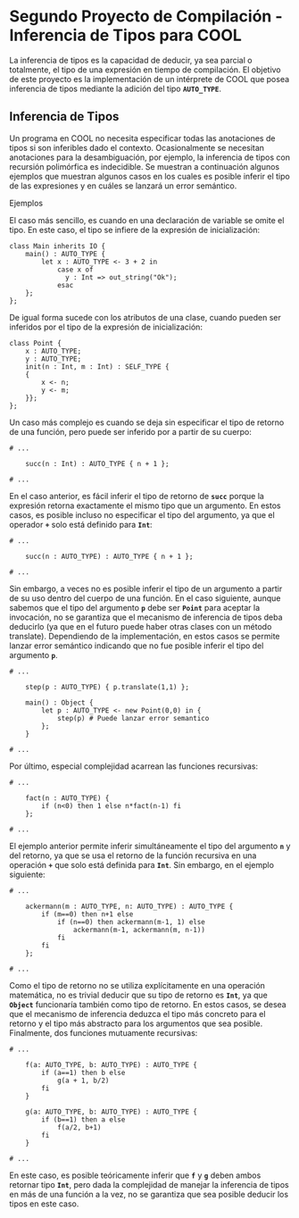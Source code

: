 # Segundo Proyecto de Compilación - Inferencia de Tipos para COOL
La inferencia de tipos es la capacidad de deducir, ya sea parcial o totalmente, el tipo de una expresión en
tiempo de compilación. El objetivo de este proyecto es la implementación de un intérprete de COOL que
posea inferencia de tipos mediante la adición del tipo **`AUTO_TYPE`**.

## Inferencia de Tipos
Un programa en COOL no necesita especificar todas las anotaciones de tipos si son inferibles dado el
contexto. Ocasionalmente se necesitan anotaciones para la desambiguación, por ejemplo, la inferencia de
tipos con recursión polimórfica es indecidible. Se muestran a continuación algunos ejemplos que muestran
algunos casos en los cuales es posible inferir el tipo de las expresiones y en cuáles se lanzará un error
semántico.

Ejemplos

El caso más sencillo, es cuando en una declaración de variable se omite el tipo. En este caso, el tipo se
infiere de la expresión de inicialización:

```
class Main inherits IO {
    main() : AUTO_TYPE {
        let x : AUTO_TYPE <- 3 + 2 in
            case x of
              y : Int => out_string("Ok");
            esac       
    };
};
```
De igual forma sucede con los atributos de una clase, cuando pueden ser inferidos por el tipo de la expresión
de inicialización:

```
class Point {
    x : AUTO_TYPE;
    y : AUTO_TYPE;
    init(n : Int, m : Int) : SELF_TYPE {
    {
        x <- n;
        y <- m;
    }};
};
```

Un caso más complejo es cuando se deja sin especificar el tipo de retorno de una función, pero puede ser
inferido por a partir de su cuerpo:

```
# ...

    succ(n : Int) : AUTO_TYPE { n + 1 };

# ...
```

En el caso anterior, es fácil inferir el tipo de retorno de **`succ`** porque la expresión retorna exactamente el
mismo tipo que un argumento. En estos casos, es posible incluso no especificar el tipo del argumento, ya
que el operador **`+`** solo está definido para **`Int`**:

```
# ...

    succ(n : AUTO_TYPE) : AUTO_TYPE { n + 1 };

# ...
```

Sin embargo, a veces no es posible inferir el tipo de un argumento a partir de su uso dentro del cuerpo de
una función. En el caso siguiente, aunque sabemos que el tipo del argumento **`p`** debe ser **`Point`** para
aceptar la invocación, no se garantiza que el mecanismo de inferencia de tipos deba deducirlo (ya que en el
futuro puede haber otras clases con un método translate). Dependiendo de la implementación, en estos
casos se permite lanzar error semántico indicando que no fue posible inferir el tipo del argumento **`p`**.

```
# ...
    
    step(p : AUTO_TYPE) { p.translate(1,1) };

    main() : Object {
        let p : AUTO_TYPE <- new Point(0,0) in {
            step(p) # Puede lanzar error semantico
        };
    }

# ...
```

Por último, especial complejidad acarrean las funciones recursivas:

```
# ...

    fact(n : AUTO_TYPE) {
        if (n<0) then 1 else n*fact(n-1) fi
    };

# ...
```

El ejemplo anterior permite inferir simultáneamente el tipo del argumento **`n`** y del retorno, ya que se usa el
retorno de la función recursiva en una operación **`+`** que solo está definida para **`Int`**. Sin embargo, en el
ejemplo siguiente:

```
# ...

    ackermann(m : AUTO_TYPE, n: AUTO_TYPE) : AUTO_TYPE {
        if (m==0) then n+1 else
            if (n==0) then ackermann(m-1, 1) else
                ackermann(m-1, ackermann(m, n-1))
            fi
        fi
    };

# ...
```

Como el tipo de retorno no se utiliza explícitamente en una operación matemática, no es trivial deducir que
su tipo de retorno es **`Int`**, ya que **`Object`** funcionaría también como tipo de retorno. En estos casos, se
desea que el mecanismo de inferencia deduzca el tipo más concreto para el retorno y el tipo más abstracto
para los argumentos que sea posible. Finalmente, dos funciones mutuamente recursivas:

```
# ...

    f(a: AUTO_TYPE, b: AUTO_TYPE) : AUTO_TYPE {
        if (a==1) then b else
            g(a + 1, b/2)
        fi
    }

    g(a: AUTO_TYPE, b: AUTO_TYPE) : AUTO_TYPE {
        if (b==1) then a else
            f(a/2, b+1)
        fi
    }

# ...
```

En este caso, es posible teóricamente inferir que **`f`** y **`g`** deben ambos retornar tipo **`Int`**, pero dada la
complejidad de manejar la inferencia de tipos en más de una función a la vez, no se garantiza que sea
posible deducir los tipos en este caso.